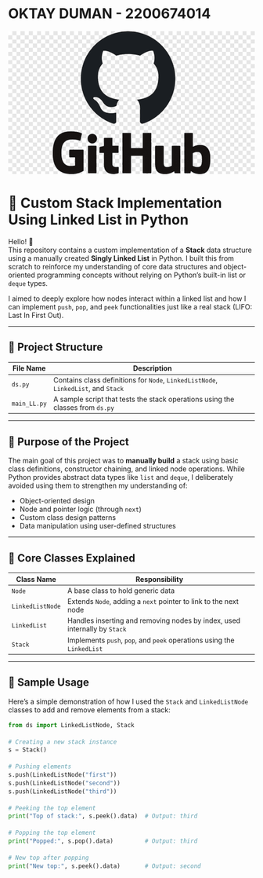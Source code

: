 # OKTAY DUMAN - 2200674014

![Stack Structure](FOTO.png)



# 🧱 Custom Stack Implementation Using Linked List in Python

Hello! 👋  
This repository contains a custom implementation of a **Stack** data structure using a manually created **Singly Linked List** in Python. I built this from scratch to reinforce my understanding of core data structures and object-oriented programming concepts without relying on Python’s built-in list or `deque` types.

I aimed to deeply explore how nodes interact within a linked list and how I can implement `push`, `pop`, and `peek` functionalities just like a real stack (LIFO: Last In First Out).

---

## 📁 Project Structure

| File Name     | Description |
|---------------|-------------|
| `ds.py`       | Contains class definitions for `Node`, `LinkedListNode`, `LinkedList`, and `Stack` |
| `main_LL.py`  | A sample script that tests the stack operations using the classes from `ds.py` |

---

## 📌 Purpose of the Project

The main goal of this project was to **manually build** a stack using basic class definitions, constructor chaining, and linked node operations. While Python provides abstract data types like `list` and `deque`, I deliberately avoided using them to strengthen my understanding of:

- Object-oriented design
- Node and pointer logic (through `next`)
- Custom class design patterns
- Data manipulation using user-defined structures

---

## 🧱 Core Classes Explained

| Class Name       | Responsibility |
|------------------|----------------|
| `Node`           | A base class to hold generic data |
| `LinkedListNode` | Extends `Node`, adding a `next` pointer to link to the next node |
| `LinkedList`     | Handles inserting and removing nodes by index, used internally by `Stack` |
| `Stack`          | Implements `push`, `pop`, and `peek` operations using the `LinkedList` |

---

## 🧪 Sample Usage

Here’s a simple demonstration of how I used the `Stack` and `LinkedListNode` classes to add and remove elements from a stack:

```python
from ds import LinkedListNode, Stack

# Creating a new stack instance
s = Stack()

# Pushing elements
s.push(LinkedListNode("first"))
s.push(LinkedListNode("second"))
s.push(LinkedListNode("third"))

# Peeking the top element
print("Top of stack:", s.peek().data)  # Output: third

# Popping the top element
print("Popped:", s.pop().data)         # Output: third

# New top after popping
print("New top:", s.peek().data)       # Output: second
